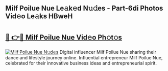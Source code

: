 ## Milf Poilue Nue Le𝚊k𝚎d N𝚞𝚍es - Part-6di Photos Vid𝚎o Le𝚊ks HBweH

# <h2><a href="http://fb6v2k.evod.top/?m=Milf+Poilue+Nue">🔗 👉🔴 Milf Poilue Nue Vid𝚎o Ph𝚘t𝚘s</a></h2>

[![Milf Poilue Nue N𝚞d𝚎s](https://i.imgur.com/8V9OHl7.gif)](http://fb6v2k.evod.top/?m=Milf+Poilue+Nue)
Digital influencer Milf Poilue Nue sharing their dance and lifestyle journey online. Influential entrepreneur Milf Poilue Nue, celebrated for their innovative business ideas and entrepreneurial spirit. 
